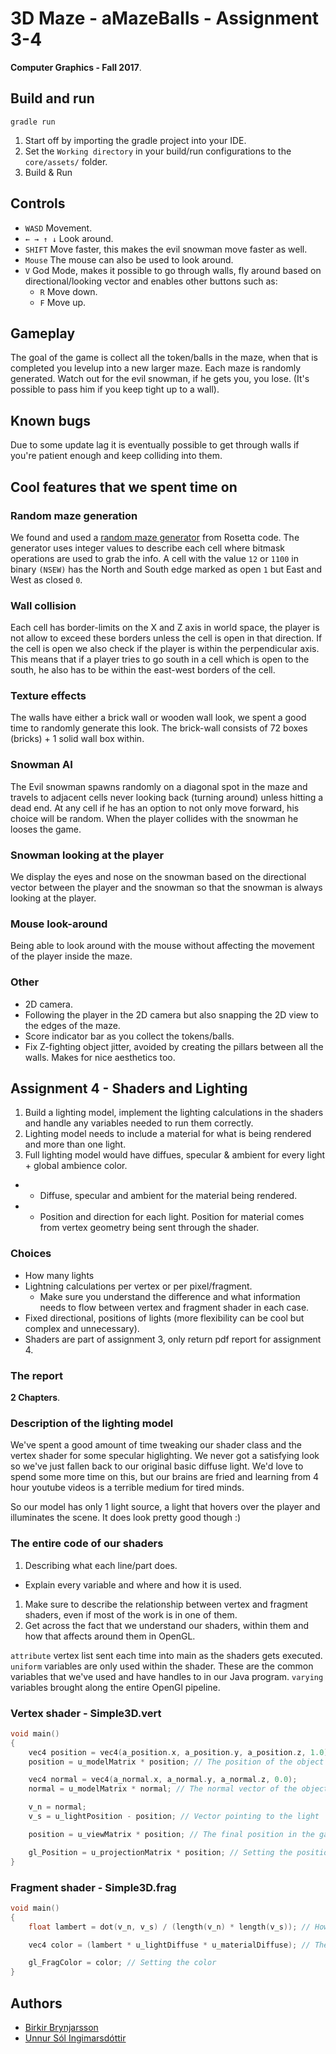 # 3D Maze - aMazeBalls - Assignment 3-4

**Computer Graphics - Fall 2017**.

## Build and run

`gradle run`

1. Start off by importing the gradle project into your IDE.
1. Set the `Working directory` in your build/run configurations to the `core/assets/` folder.
1. Build & Run

## Controls

- `WASD` Movement.
- `← → ↑ ↓` Look around.
- `SHIFT` Move faster, this makes the evil snowman move faster as well.
- `Mouse` The mouse can also be used to look around.
- `V` God Mode, makes it possible to go through walls, fly around based on directional/looking vector and enables other buttons such as:
  - `R` Move down.
  - `F` Move up.

## Gameplay

The goal of the game is collect all the token/balls in the maze, when that is completed you levelup into a new larger maze.
Each maze is randomly generated.
Watch out for the evil snowman, if he gets you, you lose. (It's possible to pass him if you keep tight up to a wall).

## Known bugs

Due to some update lag it is eventually possible to get through walls if you're patient enough and keep colliding into them.

## Cool features that we spent time on

### Random maze generation

We found and used a [random maze generator](https://rosettacode.org/wiki/Maze_generation#Java) from Rosetta code. The generator uses integer values to describe each cell where bitmask operations are used to grab the info. A cell with the value `12` or `1100` in binary `(NSEW)` has the North and South edge marked as open `1` but East and West as closed `0`.

### Wall collision

Each cell has border-limits on the X and Z axis in world space, the player is not allow to exceed these borders unless the cell is open in that direction. If the cell is open we also check if the player is within the perpendicular axis. This means that if a player tries to go south in a cell which is open to the south, he also has to be within the east-west borders of the cell.

### Texture effects

The walls have either a brick wall or wooden wall look, we spent a good time to randomly generate this look. The brick-wall consists of 72 boxes (bricks) + 1 solid wall box within.

### Snowman AI

The Evil snowman spawns randomly on a diagonal spot in the maze and travels to adjacent cells never looking back (turning around) unless hitting a dead end. At any cell if he has an option to not only move forward, his choice will be random.
When the player collides with the snowman he looses the game.

### Snowman looking at the player

We display the eyes and nose on the snowman based on the directional vector between the player and the snowman so that the snowman is always looking at the player.

### Mouse look-around

Being able to look around with the mouse without affecting the movement of the player inside the maze.

### Other

- 2D camera.
- Following the player in the 2D camera but also snapping the 2D view to the edges of the maze.
- Score indicator bar as you collect the tokens/balls.
- Fix Z-fighting object jitter, avoided by creating the pillars between all the walls. Makes for nice aesthetics too.

## Assignment 4 - Shaders and Lighting

1. Build a lighting model, implement the lighting calculations in the shaders and handle any variables needed to run them correctly.
1. Lighting model needs to include a material for what is being rendered and more than one light.
1. Full lighting model would have diffues, specular & ambient for every light + global ambience color.
  - + Diffuse, specular and ambient for the material being rendered.
  - + Position and direction for each light. Position for material comes from vertex geometry being sent through the shader.

### Choices

- How many lights
- Lightning calculations per vertex or per pixel/fragment.
  - Make sure you understand the difference and what information needs to flow between vertex and fragment shader in each case.
- Fixed directional, positions of lights (more flexibility can be cool but complex and unnecessary).
- Shaders are part of assignment 3, only return pdf report for assignment 4.

### The report

**2 Chapters**.

### Description of the lighting model

We've spent a good amount of time tweaking our shader class and the vertex shader for some specular higlighting. We never got a satisfying look so we've just fallen back to our original basic diffuse light. We'd love to spend some more time on this, but our brains are fried and learning from 4 hour youtube videos is a terrible medium for tired minds.

So our model has only 1 light source, a light that hovers over the player and illuminates the scene. It does look pretty good though :)

### The entire code of our shaders

1. Describing what each line/part does.
- Explain every variable and where and how it is used.
1. Make sure to describe the relationship between vertex and fragment shaders, even if most of the work is in one of them.
1. Get across the fact that we understand our shaders, within them and how that affects around them in OpenGL.

`attribute` vertex list sent each time into main as the shaders gets executed.
`uniform` variables are only used within the shader. These are the common variables that we've used and have handles to in our Java program.
`varying` variables brought along the entire OpenGl pipeline.


### Vertex shader - Simple3D.vert
```c++
void main()
{
    vec4 position = vec4(a_position.x, a_position.y, a_position.z, 1.0);
    position = u_modelMatrix * position; // The position of the object

    vec4 normal = vec4(a_normal.x, a_normal.y, a_normal.z, 0.0);
    normal = u_modelMatrix * normal; // The normal vector of the object

    v_n = normal; 
    v_s = u_lightPosition - position; // Vector pointing to the light

    position = u_viewMatrix * position; // The final position in the game

    gl_Position = u_projectionMatrix * position; // Setting the position
}
```

### Fragment shader - Simple3D.frag
```c++
void main()
{
    float lambert = dot(v_n, v_s) / (length(v_n) * length(v_s)); // How light hits the objects

    vec4 color = (lambert * u_lightDiffuse * u_materialDiffuse); // The final color of the object

    gl_FragColor = color; // Setting the color
}
```

## Authors

- [Birkir Brynjarsson](https://github.com/birkirbrynjarsson/)
- [Unnur Sól Ingimarsdóttir](https://github.com/unnursol/)
